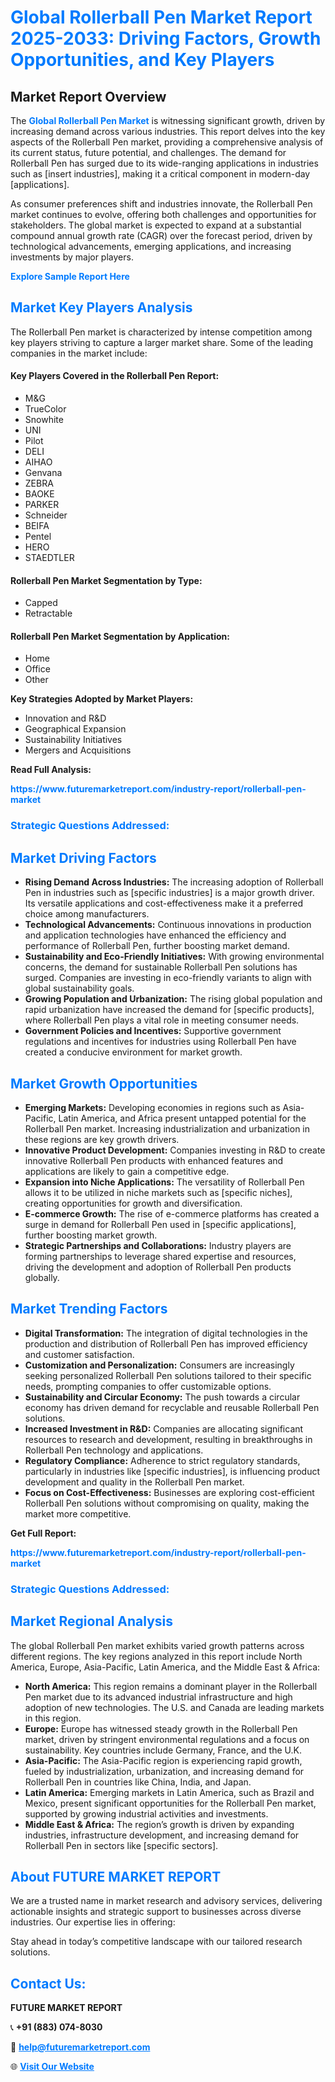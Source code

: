 <h1 style="color: #007BFF;">Global Rollerball Pen Market Report 2025-2033: Driving Factors, Growth Opportunities, and Key Players</h1>

<section id="overview">
<h2>Market Report Overview</h2>
<p>The <a href="https://www.futuremarketreport.com/industry-report/rollerball-pen-market" style="color: #007BFF; text-decoration: none;"><strong>Global Rollerball Pen Market</strong></a> is witnessing significant growth, driven by increasing demand across various industries. This report delves into the key aspects of the Rollerball Pen market, providing a comprehensive analysis of its current status, future potential, and challenges. The demand for Rollerball Pen has surged due to its wide-ranging applications in industries such as [insert industries], making it a critical component in modern-day [applications].</p>
<p>As consumer preferences shift and industries innovate, the Rollerball Pen market continues to evolve, offering both challenges and opportunities for stakeholders. The global market is expected to expand at a substantial compound annual growth rate (CAGR) over the forecast period, driven by technological advancements, emerging applications, and increasing investments by major players.</p>
</section>

<section id="overview">
<p><a href="https://www.futuremarketreport.com/request-sample/reportId=83421" style="color: #007BFF; text-decoration: none;"><strong>Explore Sample Report Here</strong></a></p>
</section>

<section id="key-players">
<h2 style="color: #007BFF;">Market Key Players Analysis</h2>
<p>The Rollerball Pen market is characterized by intense competition among key players striving to capture a larger market share. Some of the leading companies in the market include:</p>
<h4>Key Players Covered in the Rollerball Pen Report:</h4>
<ul><li>M&amp;G</li><li>TrueColor</li><li>Snowhite</li><li>UNI</li><li>Pilot</li><li>DELI</li><li>AIHAO</li><li>Genvana</li><li>ZEBRA</li><li>BAOKE</li><li>PARKER</li><li>Schneider</li><li>BEIFA</li><li>Pentel</li><li>HERO</li><li>STAEDTLER</li></ul>
<h4>Rollerball Pen Market Segmentation by Type:</h4>
<ul><li>Capped</li><li>Retractable</li></ul>

<h4>Rollerball Pen Market Segmentation by Application:</h4>
<ul><li>Home</li><li>Office</li><li>Other</li></ul>
<p><strong>Key Strategies Adopted by Market Players:</strong></p>
<ul>
<li>Innovation and R&D</li>
<li>Geographical Expansion</li>
<li>Sustainability Initiatives</li>
<li>Mergers and Acquisitions</li>
</ul>
</section>

<section>
<p><strong>Read Full Analysis: </strong></p><a href="https://www.futuremarketreport.com/industry-report/rollerball-pen-market" style="color: #007BFF; text-decoration: none;"><strong>https://www.futuremarketreport.com/industry-report/rollerball-pen-market</strong></a>
<h3 style="color: #007BFF;">Strategic Questions Addressed:</h3>
</section>

<section id="driving-factors">
<h2 style="color: #007BFF;">Market Driving Factors</h2>
<ul>
<li><strong>Rising Demand Across Industries:</strong> The increasing adoption of Rollerball Pen in industries such as [specific industries] is a major growth driver. Its versatile applications and cost-effectiveness make it a preferred choice among manufacturers.</li>
<li><strong>Technological Advancements:</strong> Continuous innovations in production and application technologies have enhanced the efficiency and performance of Rollerball Pen, further boosting market demand.</li>
<li><strong>Sustainability and Eco-Friendly Initiatives:</strong> With growing environmental concerns, the demand for sustainable Rollerball Pen solutions has surged. Companies are investing in eco-friendly variants to align with global sustainability goals.</li>
<li><strong>Growing Population and Urbanization:</strong> The rising global population and rapid urbanization have increased the demand for [specific products], where Rollerball Pen plays a vital role in meeting consumer needs.</li>
<li><strong>Government Policies and Incentives:</strong> Supportive government regulations and incentives for industries using Rollerball Pen have created a conducive environment for market growth.</li>
</ul>
</section>

<section id="growth-opportunities">
<h2 style="color: #007BFF;">Market Growth Opportunities</h2>
<ul>
<li><strong>Emerging Markets:</strong> Developing economies in regions such as Asia-Pacific, Latin America, and Africa present untapped potential for the Rollerball Pen market. Increasing industrialization and urbanization in these regions are key growth drivers.</li>
<li><strong>Innovative Product Development:</strong> Companies investing in R&D to create innovative Rollerball Pen products with enhanced features and applications are likely to gain a competitive edge.</li>
<li><strong>Expansion into Niche Applications:</strong> The versatility of Rollerball Pen allows it to be utilized in niche markets such as [specific niches], creating opportunities for growth and diversification.</li>
<li><strong>E-commerce Growth:</strong> The rise of e-commerce platforms has created a surge in demand for Rollerball Pen used in [specific applications], further boosting market growth.</li>
<li><strong>Strategic Partnerships and Collaborations:</strong> Industry players are forming partnerships to leverage shared expertise and resources, driving the development and adoption of Rollerball Pen products globally.</li>
</ul>
</section>

<section id="trending-factors">
<h2 style="color: #007BFF;">Market Trending Factors</h2>
<ul>
<li><strong>Digital Transformation:</strong> The integration of digital technologies in the production and distribution of Rollerball Pen has improved efficiency and customer satisfaction.</li>
<li><strong>Customization and Personalization:</strong> Consumers are increasingly seeking personalized Rollerball Pen solutions tailored to their specific needs, prompting companies to offer customizable options.</li>
<li><strong>Sustainability and Circular Economy:</strong> The push towards a circular economy has driven demand for recyclable and reusable Rollerball Pen solutions.</li>
<li><strong>Increased Investment in R&D:</strong> Companies are allocating significant resources to research and development, resulting in breakthroughs in Rollerball Pen technology and applications.</li>
<li><strong>Regulatory Compliance:</strong> Adherence to strict regulatory standards, particularly in industries like [specific industries], is influencing product development and quality in the Rollerball Pen market.</li>
<li><strong>Focus on Cost-Effectiveness:</strong> Businesses are exploring cost-efficient Rollerball Pen solutions without compromising on quality, making the market more competitive.</li>
</ul>
</section>

<section>
<p><strong>Get Full Report: </strong></p><a href="https://www.futuremarketreport.com/industry-report/rollerball-pen-market" style="color: #007BFF; text-decoration: none;"><strong>https://www.futuremarketreport.com/industry-report/rollerball-pen-market</strong></a>
<h3 style="color: #007BFF;">Strategic Questions Addressed:</h3>
</section>


<section id="regional-analysis">
<h2 style="color: #007BFF;">Market Regional Analysis</h2>
<p>The global Rollerball Pen market exhibits varied growth patterns across different regions. The key regions analyzed in this report include North America, Europe, Asia-Pacific, Latin America, and the Middle East & Africa:</p>
<ul>
<li><strong>North America:</strong> This region remains a dominant player in the Rollerball Pen market due to its advanced industrial infrastructure and high adoption of new technologies. The U.S. and Canada are leading markets in this region.</li>
<li><strong>Europe:</strong> Europe has witnessed steady growth in the Rollerball Pen market, driven by stringent environmental regulations and a focus on sustainability. Key countries include Germany, France, and the U.K.</li>
<li><strong>Asia-Pacific:</strong> The Asia-Pacific region is experiencing rapid growth, fueled by industrialization, urbanization, and increasing demand for Rollerball Pen in countries like China, India, and Japan.</li>
<li><strong>Latin America:</strong> Emerging markets in Latin America, such as Brazil and Mexico, present significant opportunities for the Rollerball Pen market, supported by growing industrial activities and investments.</li>
<li><strong>Middle East & Africa:</strong> The region’s growth is driven by expanding industries, infrastructure development, and increasing demand for Rollerball Pen in sectors like [specific sectors].</li>
</ul>
</section>

<footer>
<h2 style="color: #007BFF;">About FUTURE MARKET REPORT</h2>
<p>We are a trusted name in market research and advisory services, delivering actionable insights and strategic support to businesses across diverse industries. Our expertise lies in offering:</p>

<p>Stay ahead in today’s competitive landscape with our tailored research solutions.</p>

<h2 style="color: #007BFF;">Contact Us:</h2>
<p><strong>FUTURE MARKET REPORT</strong></p>
<p>📞 <strong>+91 (883) 074-8030</strong></p>
<p>📧 <strong><a href="mailto:help@futuremarketreport.com" style="color: #007BFF;">help@futuremarketreport.com</a></strong></p>
<p>🌐 <strong><a href="https://www.futuremarketreport.com/" style="color: #007BFF;">Visit Our Website</a></strong></p>
</footer>